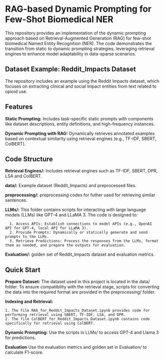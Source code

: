 # RAG-based Dynamic Prompting for Few-Shot Biomedical NER

This repository provides an implementation of the dynamic prompting approach based on Retrieval-Augmented Generation (RAG) for few-shot biomedical Named Entity Recognition (NER). The code demonstrates the transition from static to dynamic prompting strategies, leveraging retrieval engines to enhance model adaptability in data-sparse scenarios.

## Dataset Example: Reddit_Impacts Dataset

The repository includes an example using the Reddit Impacts dataset, which focuses on extracting clinical and social impact entities from text related to opioid use.

## Features

   **Static Prompting:** Includes task-specific static prompts with components like dataset descriptions, entity definitions, and high-frequency instances.
    
   **Dynamic Prompting with RAG:** Dynamically retrieves annotated examples based on contextual similarity using retrieval engines (e.g., TF-IDF, SBERT, ColBERT).

## Code Structure

   **Retrieval Engines/:** Includes retrieval engines such as TF-IDF, SBERT, DPR, LSA and ColBERT.
    
   **data/:** Example dataset (Reddit_Impacts) and preprocessed files.
    
   **preprocessing/:** preprocessing codes for futher used for retrieving similar sentences.
    
   **LLMs/:** This folder contains scripts for interacting with large language models (LLMs) like GPT-4 and LLaMA 3. The code is designed to:

      1. Access APIs: Establish connections to model APIs (e.g., OpenAI API for GPT-4, local API for LLaMA 3).
      2. Provide Prompts: Dynamically or statically generate and send prompts to the LLMs.
      3. Retrieve Predictions: Process the responses from the LLMs, format them as needed, and prepare the outputs for evaluation.
    
   **Evaluation/:** golden set of Reddit_Impacts dataset and evaluation metrics.

## Quick Start

  **Prepare Dataset:** The dataset used in this project is located in the data/ folder. To ensure compatibility with the retrieval stage, scripts for converting the data into the required format are provided in the preprocessing/ folder.

  **Indexing and Retrieval:** 
  
    1. The file RAG_for_Reddit_Impacts_Dataset.ipynb provides code for performing retrieval using SBERT, TF-IDF, LSA, and DPR.
    2. The file ColBERT_for_Reddit_Impacts_Dataset.ipynb contains code specifically for retrieval using ColBERT.
  
  **Dynamic Prompting:** Use the scripts in LLMs/ to access GPT-4 and Llama 3 for predictions.

  **Evaluation** Use the evaluation metrics and golden set in Evaluation/ to calculate F1-score.


    
